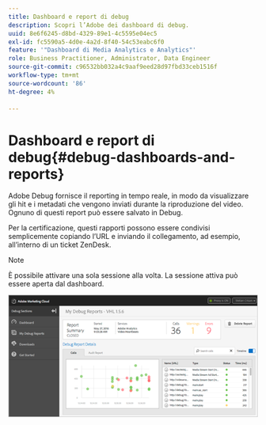 ```yaml
---
title: Dashboard e report di debug
description: Scopri l’Adobe dei dashboard di debug.
uuid: 8e6f6245-d8bd-4329-89e1-4c5595e04ec5
exl-id: fc5590a5-4d0e-4a2d-8f40-54c53eabc6f0
feature: '"Dashboard di Media Analytics e Analytics"'
role: Business Practitioner, Administrator, Data Engineer
source-git-commit: c96532bb032a4c9aaf9eed28d97fbd33ceb1516f
workflow-type: tm+mt
source-wordcount: '86'
ht-degree: 4%

---
```


# Dashboard e report di debug{#debug-dashboards-and-reports}

Adobe Debug fornisce il reporting in tempo reale, in modo da visualizzare gli hit e i metadati che vengono inviati durante la riproduzione del video. Ognuno di questi report può essere salvato in Debug.

Per la certificazione, questi rapporti possono essere condivisi semplicemente copiando l’URL e inviando il collegamento, ad esempio, all’interno di un ticket ZenDesk.

>[!NOTE]
>
>È possibile attivare una sola sessione alla volta. La sessione attiva può essere aperta dal dashboard.

![](assets/debug-dashboard.png)
